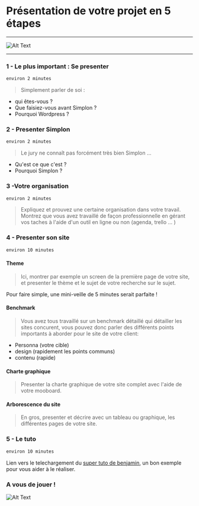 
# Présentation de votre projet en 5 étapes

----

![Alt Text](https://media.giphy.com/media/94iS62lx8CRQA/giphy-downsized.gif)

----

### 1 - Le plus important :  Se presenter

```sh
environ 2 minutes
```
    
> Simplement parler de soi : 
* qui êtes-vous ?
* Que faisiez-vous avant Simplon ?
* Pourquoi Wordpress ? 

### 2 - Presenter Simplon 

```sh
environ 2 minutes
```

> Le jury ne connaît pas forcément très bien Simplon ...
* Qu'est ce que c'est ? 
* Pourquoi Simplon ?

### 3 -Votre organisation 

```sh
environ 2 minutes
```

> Expliquez et prouvez une certaine organisation dans votre travail.
Montrez que vous avez travaillé de façon professionnelle en gérant vos taches à l'aide d'un outil en ligne ou non (agenda, trello ... )

### 4 - Presenter son site 

```sh
environ 10 minutes
```

#### Theme 

> Ici, montrer par exemple un screen de la première page de votre site, et presenter le thème et le sujet de votre recherche sur le sujet.

Pour faire simple, une mini-veille de 5 minutes serait parfaite !

#### Benchmark

> Vous avez tous travaillé sur un benchmark détaillé qui détailler les sites concurent, vous pouvez donc parler des différents points importants à aborder pour le site de votre client: 
* Personna (votre cible)
* design (rapidement les points communs)
* contenu (rapide)

#### Charte graphique

> Presenter la charte graphique de votre site complet avec l'aide de votre mooboard.

#### Arborescence du site 

> En gros, presenter et décrire avec un tableau ou graphique, les différentes pages de votre site.

### 5 - Le tuto

```sh
environ 10 minutes
```

Lien vers le telechargement du [super tuto de benjamin](https://cdn.discordapp.com/attachments/489813091148627998/492607191099113494/FormationWP.pdf), un bon exemple pour vous aider à le réaliser.

### A vous de jouer !

![Alt Text](https://media.giphy.com/media/3o7qDEq2bMbcbPRQ2c/giphy.gif)
